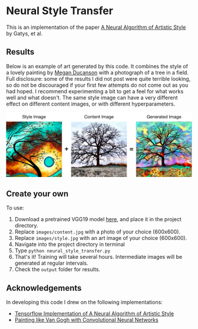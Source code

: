 # Neural Style Transfer

This is an implementation of the paper [A Neural Algorithm of Artistic Style](https://arxiv.org/abs/1508.06576) by Gatys, et al.

## Results

Below is an example of art generated by this code. It combines the style of a lovely painting by [Megan Ducanson](https://www.wayfair.com/keyword.php?keyword=megan+duncanson+canvas) with a photograph of a tree in a field. Full disclosure: some of the results I did not post were quite terrible looking, so do not be discouraged if your first few attempts do not come out as you had hoped. I recommend experimenting a bit to get a feel for what works well and what doesn't. The same style image can have a very different effect on different content images, or with different hyperparameters.

<img src="readme_diagram.png">

## Create your own

To use:

1. Download a pretrained VGG19 model [here](http://www.vlfeat.org/matconvnet/models/imagenet-vgg-verydeep-19.mat), and place it in the project directory.
2. Replace ```images/content.jpg``` with a photo of your choice (600x600).
3. Replace ```images/style.jpg``` with an art image of your choice (600x600).
4. Navigate into the project directory in terminal
5. Type ```python neural_style_transfer.py```
6. That's it! Training will take several hours. Intermediate images will be generated at regular intervals.
7. Check the ```output``` folder for results.


## Acknowledgements

In developing this code I drew on the following implementations:
* [Tensorflow Implementation of A Neural Algorithm of Artistic Style](https://github.com/log0/neural-style-painting)
* [Painting like Van Gogh with Convolutional Neural Networks](https://gist.github.com/standarderror/855adcadce2e627a7b9a25d6261e03a6#file-20161112_neural_style_tensorflow-py)
